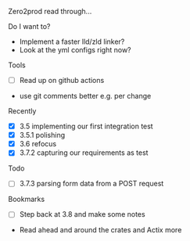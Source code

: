 Zero2prod read through... 

Do I want to? 
- Implement a faster lld/zld linker? 
- Look at the yml configs right now?

Tools
- [ ] Read up on github actions
- use git comments better e.g. per change

Recently
- [x] 3.5 implementing our first integration test
- [x] 3.5.1 polishing
- [x] 3.6 refocus
- [x] 3.7.2 capturing our requirements as test

Todo
- [ ] 3.7.3 parsing form data from a POST request

Bookmarks
- [ ] Step back at 3.8 and make some notes
- Read ahead and around the crates and Actix more 



